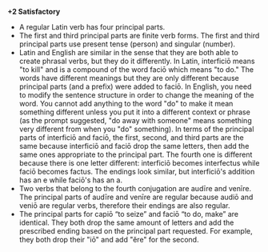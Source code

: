 **+2 Satisfactory**

- A regular Latin verb has four principal parts.
- The first and third principal parts are finite verb forms. The first and third principal parts use present tense (person) and singular (number).
- Latin and English are similar in the sense that they are both able to create phrasal verbs, but they do it differently. In Latin, interficiō means "to kill" and is a compound of the word faciō which means "to do." The words have different meanings but they are only different because principal parts (and a prefix) were added to faciō. In English, you need to modify the sentence structure in order to change the meaning of the word. You cannot add anything to the word "do" to make it mean something different unless you put it into a different context or phrase (as the prompt suggested, "do away with someone" means something very different from when you "do" something). In terms of the principal parts of interficiō and faciō, the first, second, and third parts are the same because interficiō and faciō drop the same letters, then add the same ones appropriate to the principal part. The fourth one is different because there is one letter different: interficiō becomes interfectus while faciō becomes factus. The endings look similar, but interficiō's addition has an e while faciō's has an a.
- Two verbs that belong to the fourth conjugation are audīre and venīre. The principal parts of audīre and venīre are regular because audiō and veniō are regular verbs, therefore their endings are also regular.
- The principal parts for capiō “to seize” and faciō “to do, make” are identical. They both drop the same amount of letters and add the prescribed ending based on the principal part requested. For example, they both drop their "iō" and add "ĕre" for the second.
